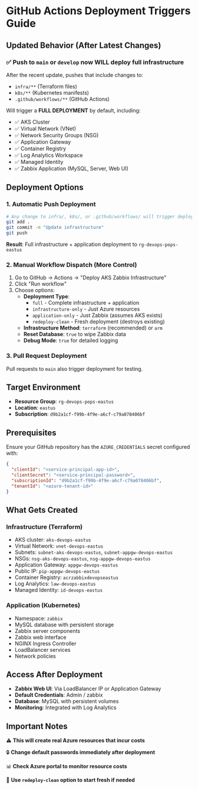 # GitHub Actions Deployment Triggers Guide

## Updated Behavior (After Latest Changes)

### ✅ **Push to `main` or `develop` now WILL deploy full infrastructure**

After the recent update, pushes that include changes to:
- `infra/**` (Terraform files)
- `k8s/**` (Kubernetes manifests) 
- `.github/workflows/**` (GitHub Actions)

Will trigger a **FULL DEPLOYMENT** by default, including:
- ✅ AKS Cluster
- ✅ Virtual Network (VNet)
- ✅ Network Security Groups (NSG)
- ✅ Application Gateway
- ✅ Container Registry
- ✅ Log Analytics Workspace
- ✅ Managed Identity
- ✅ Zabbix Application (MySQL, Server, Web UI)

## Deployment Options

### 1. Automatic Push Deployment
```bash
# Any change to infra/, k8s/, or .github/workflows/ will trigger deployment
git add .
git commit -m "Update infrastructure"
git push
```
**Result**: Full infrastructure + application deployment to `rg-devops-pops-eastus`

### 2. Manual Workflow Dispatch (More Control)
1. Go to GitHub → Actions → "Deploy AKS Zabbix Infrastructure"
2. Click "Run workflow"
3. Choose options:
   - **Deployment Type**: 
     - `full` - Complete infrastructure + application
     - `infrastructure-only` - Just Azure resources
     - `application-only` - Just Zabbix (assumes AKS exists)
     - `redeploy-clean` - Fresh deployment (destroys existing)
   - **Infrastructure Method**: `terraform` (recommended) or `arm`
   - **Reset Database**: `true` to wipe Zabbix data
   - **Debug Mode**: `true` for detailed logging

### 3. Pull Request Deployment
Pull requests to `main` also trigger deployment for testing.

## Target Environment

- **Resource Group**: `rg-devops-pops-eastus`
- **Location**: `eastus`  
- **Subscription**: `d9b2a1cf-f99b-4f9e-a6cf-c79a078406bf`

## Prerequisites

Ensure your GitHub repository has the `AZURE_CREDENTIALS` secret configured with:
```json
{
  "clientId": "<service-principal-app-id>",
  "clientSecret": "<service-principal-password>",
  "subscriptionId": "d9b2a1cf-f99b-4f9e-a6cf-c79a078406bf",
  "tenantId": "<azure-tenant-id>"
}
```

## What Gets Created

### Infrastructure (Terraform)
- AKS cluster: `aks-devops-eastus`
- Virtual Network: `vnet-devops-eastus`
- Subnets: `subnet-aks-devops-eastus`, `subnet-appgw-devops-eastus`
- NSGs: `nsg-aks-devops-eastus`, `nsg-appgw-devops-eastus`
- Application Gateway: `appgw-devops-eastus`
- Public IP: `pip-appgw-devops-eastus`
- Container Registry: `acrzabbixdevopseastus`
- Log Analytics: `law-devops-eastus`
- Managed Identity: `id-devops-eastus`

### Application (Kubernetes)
- Namespace: `zabbix`
- MySQL database with persistent storage
- Zabbix server components
- Zabbix web interface
- NGINX Ingress Controller
- LoadBalancer services
- Network policies

## Access After Deployment

- **Zabbix Web UI**: Via LoadBalancer IP or Application Gateway
- **Default Credentials**: Admin / zabbix
- **Database**: MySQL with persistent volumes
- **Monitoring**: Integrated with Log Analytics

## Important Notes

⚠️ **This will create real Azure resources that incur costs**

🔒 **Change default passwords immediately after deployment**

📊 **Check Azure portal to monitor resource costs**

🔄 **Use `redeploy-clean` option to start fresh if needed**

